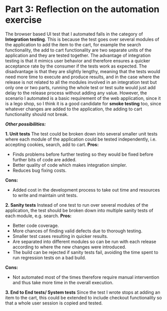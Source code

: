 # Part 3: Reflection on the automation exercise

The browser based UI test that I automated falls in the category of **Integration testing**. This is because the test goes over several modules of the application to add the item to the cart, for example the search functionality, the add to cart functionality are two separate units of the application and they are tested together. The advantage of integration testing 
is that it mimics user behavior and therefore ensures a quicker acceptance rate by the consumer if the tests work as expected. The disadvantage is that they are slightly lengthy, meaning that the tests would need more time to execute and produce results, and in the case where the release is not related to all the modules involved in an integration test but only one or two parts, running the whole test or test suite would just add delay to the release process without adding any value.
However, the scenario I automated is a basic requirement of the web application, since it is a lego shop, so I think it is a good candidate for **smoke testing** too, since whatever changes are added to the application, the adding to cart functionality should not break.

***Other possibilities:***

 **1. Unit tests**
 The test could be broken down into several smaller unit tests where each module of the application could be tested independently, i.e. accepting cookies, search, add to cart.
 **Pros:**
  - Finds problems before further testing so they would be fixed before further bits of code are added.
 - Better quality of code which makes integration simpler.
 - Reduces bug fixing costs.

**Cons:**

 - Added cost in the development process to take out time and resources to write and maintain unit tests.


 **2. Sanity tests**
Instead of one test to run over several modules of the application, the test should be broken down into multiple sanity tests of each module, e.g. search.
 **Pros:**
  - Better code coverage.
 - More chances of finding valid defects due to thorough testing.
 - Smaller test cases resulting in quicker results.
 - Are separated into different modules so can be run with each release according to where the new changes were introduced.
 - The build can be rejected if sanity tests fail, avoiding the time spent to run regression tests on a bad build.

**Cons:**

 - Not automated most of the times therefore require manual intervention and thus take more time in the overall execution.

 **3. End to End tests/ System tests**
 Since the test I wrote stops at adding an item to the cart, this could be extended to include checkout functionality so that a whole user session is copied and tested.
